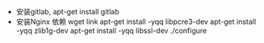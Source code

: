 - 安装gitlab, apt-get install gitlab
- 安装Nginx 依赖 
wget link
apt-get install -yqq libpcre3-dev
apt-get install -yqq zlib1g-dev
apt-get install -yqq libssl-dev
./configure
<!--stackedit_data:
eyJoaXN0b3J5IjpbLTEyNjMwMTI3MDNdfQ==
-->